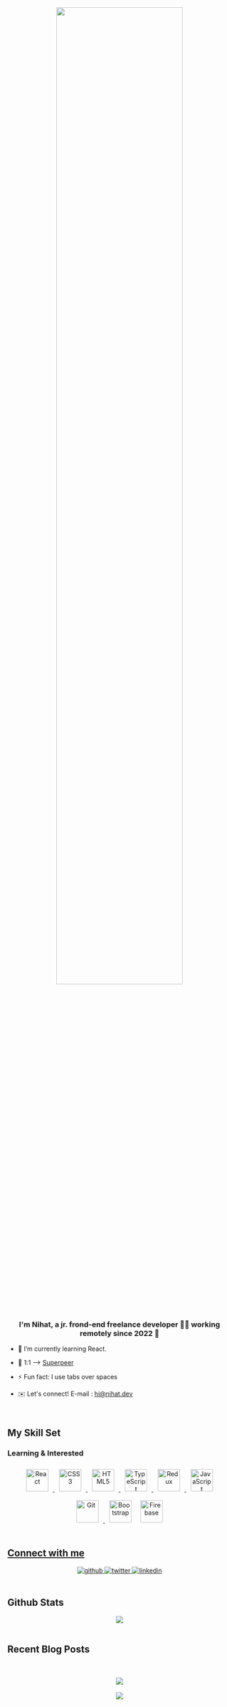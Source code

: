 <div align="center">
<img src="https://rishavanand.github.io/static/images/greetings.gif" align="center" style="width: 75%"/>
</div>  
  

### <div align="center">I'm Nihat, a jr. frond-end freelance developer 👨‍💻 working remotely since 2022 🚀</div>  
  

- 🧠 I’m currently learning React.  
  

- 📆 1:1 ⟶ [Superpeer](https://superpeer.com/nht)  
  

- ⚡ Fun fact: I use tabs over spaces  
  

-  ✉️ Let's connect! E-mail : hi@nihat.dev  
  

<br/>  


## My Skill Set  




###  Learning & Interested  
<div align="center">  
<a href="https://reactjs.org/" rel="nofollow"><img style="margin: 10px" src="https://profilinator.rishav.dev/skills-assets/react-original-wordmark.svg" alt="React" height="50"/>
<a href="https://www.w3.org/TR/CSS/#css" rel="nofollow"><img style="margin: 10px" src="https://profilinator.rishav.dev/skills-assets/css3-original-wordmark.svg" alt="CSS3" height="50"/>
<a href="https://developer.mozilla.org/en-US/docs/Glossary/HTML5" rel="nofollow"><img style="margin: 10px" src="https://profilinator.rishav.dev/skills-assets/html5-original-wordmark.svg" alt="HTML5" height="50" /> 
<a href="https://www.typescriptlang.org/" rel="nofollow"><img style="margin: 10px" src="https://profilinator.rishav.dev/skills-assets/typescript-original.svg" alt="TypeScript" height="50" />  
<a href="https://redux.js.org/" rel="nofollow"><img style="margin: 10px" src="https://profilinator.rishav.dev/skills-assets/redux-original.svg" alt="Redux" height="50"/>  
<a href="https://developer.mozilla.org/en-US/docs/Web/JavaScript" rel="nofollow"><img style="margin: 10px" src="https://profilinator.rishav.dev/skills-assets/javascript-original.svg" alt="JavaScript" height="50" />  
<a href="https://git-scm.com/" rel="nofollow"><img style="margin: 10px" src="https://profilinator.rishav.dev/skills-assets/git-scm-icon.svg" alt="Git" height="50" />  
<a href="https://getbootstrap.com/" rel="nofollow"><img style="margin: 10px" src="https://profilinator.rishav.dev/skills-assets/bootstrap-plain.svg" alt="Bootstrap" height="50/><a href="https://firebase.google.com/" rel="nofollow"><img style="margin: 10px" src="https://profilinator.rishav.dev/skills-assets/firebase.png" alt="Firebase" height="50"/>
</div>

</td><td valign="top" width="33%">



</td><td valign="top" width="33%">

 

</td></tr></table>  

<br/>  


## Connect with me  
<div align="center">
<a href="https://github.com/NSeymenoglu" target="_blank">
<img src=https://img.shields.io/badge/github-%2324292e.svg?&style=for-the-badge&logo=github&logoColor=white alt=github style="margin-bottom: 5px;" />
</a>
<a href="https://twitter.com/NSeymenoglu" target="_blank">
<img src=https://img.shields.io/badge/twitter-%2300acee.svg?&style=for-the-badge&logo=twitter&logoColor=white alt=twitter style="margin-bottom: 5px;" />
</a>
<a href="https://linkedin.com/NSeymenoglu" target="_blank">
<img src=https://img.shields.io/badge/linkedin-%231E77B5.svg?&style=for-the-badge&logo=linkedin&logoColor=white alt=linkedin style="margin-bottom: 5px;" />
</a>  
</div>  
  

<br/>  


## Github Stats  
<div align="center"><img src="https://github-readme-stats.vercel.app/api?username=NSeymenoglu&show_icons=true&count_private=true&hide_border=true" align="center" /></div>  

<br/>  


## Recent Blog Posts  
  

<br/>  

  

<br/>  

<div align="center">
<img src="https://komarev.com/ghpvc/?username=NSeymenoglu&&style=flat-square" align="center" />
</div>  
  

<br/>  

<div align="center">
            <a href="https://www.buymeacoffee.com/nihatdev" target="_blank" style="display: inline-block;">
                <img
                    src="https://img.shields.io/badge/Donate-Buy%20Me%20A%20Coffee-orange.svg?style=flat-square" 
                    align="center"
                />
            </a></div>
<br />
